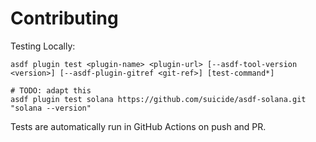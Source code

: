 # Contributing

Testing Locally:

```shell
asdf plugin test <plugin-name> <plugin-url> [--asdf-tool-version <version>] [--asdf-plugin-gitref <git-ref>] [test-command*]

# TODO: adapt this
asdf plugin test solana https://github.com/suicide/asdf-solana.git "solana --version"
```

Tests are automatically run in GitHub Actions on push and PR.
